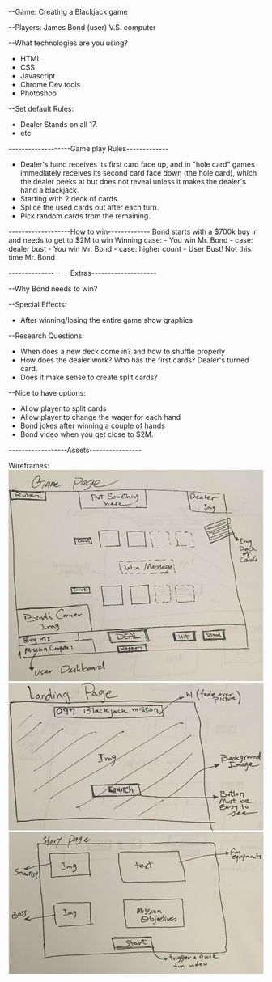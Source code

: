 --Game: Creating a Blackjack game

--Players: James Bond (user) V.S. computer

--What technologies are you using?
  - HTML
  - CSS
  - Javascript
  - Chrome Dev tools
  - Photoshop


--Set default Rules:
  <!-- - Wager for each hand: set default $250k -->
  - Dealer Stands on all 17.
  - etc

-------------------Game play Rules-------------
  - Dealer's hand receives its first card face up, and in "hole card" games immediately receives its second card face down (the hole card), which the dealer peeks at but does not reveal unless it makes the dealer's hand a blackjack.
  - Starting with 2 deck of cards.
  - Splice the used cards out after each turn.
  - Pick random cards from the remaining.


-------------------How to win-------------
Bond starts with a $700k buy in and needs to get to $2M to win
  Winning case:
    - You win Mr. Bond - case: dealer bust
    - You win Mr. Bond - case: higher count
    - User Bust! Not this time Mr. Bond


-------------------Extras--------------------

--Why Bond needs to win? <!--  Create a story later -->

--Special Effects:
   - After winning/losing the entire game show graphics


--Research Questions:
  - When does a new deck come in? and how to shuffle properly
  - How does the dealer work? Who has the first cards? Dealer's turned card.
  - Does it make sense to create split cards?

--Nice to have options:
  - Allow player to split cards
  - Allow player to change the wager for each hand
  - Bond jokes after winning a couple of hands
  - Bond video when you get close to $2M.

------------------Assets----------------

Wireframes:
![GamePageWireFrame](assets/GamePageWireFrame.png)
![LandingPageWireFrame](assets/LandingPageWireFrame.png)
![StoryPageWireFrame](assets/StoryPageWireFrame.png)
